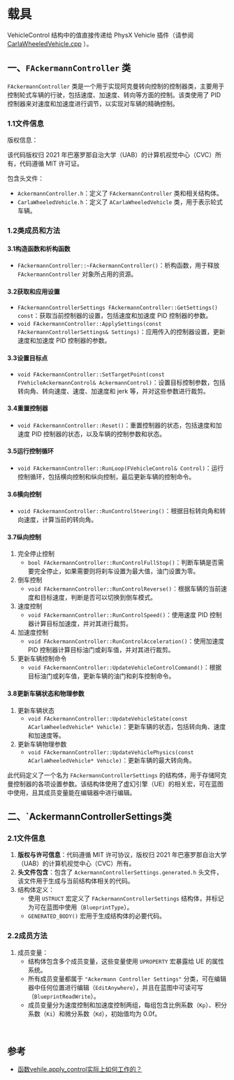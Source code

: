 # 载具

VehicleControl 结构中的值直接传递给 PhysX Vehicle 插件（请参阅 [CarlaWheeledVehicle.cpp](https://github.com/carla-simulator/carla/blob/422d0de1c4ba34238d960a5405ab227044199e13/Unreal/CarlaUE4/Plugins/Carla/Source/Carla/Vehicle/CarlaWheeledVehicle.cpp#L78-L102) ）。



## 一、`FAckermannController` 类

`FAckermannController` 类是一个用于实现阿克曼转向控制的控制器类，主要用于控制轮式车辆的行驶，包括速度、加速度、转向等方面的控制。该类使用了 PID 控制器来对速度和加速度进行调节，以实现对车辆的精确控制。

### 1.1文件信息

版权信息：

该代码版权归 2021 年巴塞罗那自治大学（UAB）的计算机视觉中心（CVC）所有，代码遵循 MIT 许可证。

包含头文件：

- `AckermannController.h`：定义了 `FAckermannController` 类和相关结构体。
- `CarlaWheeledVehicle.h`：定义了 `ACarlaWheeledVehicle` 类，用于表示轮式车辆。

### 1.2类成员和方法

#### 3.1构造函数和析构函数

- `FAckermannController::~FAckermannController()`：析构函数，用于释放 `FAckermannController` 对象所占用的资源。

#### 3.2获取和应用设置

- `FAckermannControllerSettings FAckermannController::GetSettings() const`：获取当前控制器的设置，包括速度和加速度 PID 控制器的参数。
- `void FAckermannController::ApplySettings(const FAckermannControllerSettings& Settings)`：应用传入的控制器设置，更新速度和加速度 PID 控制器的参数。

#### 3.3设置目标点

- `void FAckermannController::SetTargetPoint(const FVehicleAckermannControl& AckermannControl)`：设置目标控制参数，包括转向角、转向速度、速度、加速度和 jerk 等，并对这些参数进行裁剪。

#### 3.4重置控制器

- `void FAckermannController::Reset()`：重置控制器的状态，包括速度和加速度 PID 控制器的状态，以及车辆的控制参数和状态。

#### 3.5运行控制循环

- `void FAckermannController::RunLoop(FVehicleControl& Control)`：运行控制循环，包括横向控制和纵向控制，最后更新车辆的控制命令。

#### 3.6横向控制

- `void FAckermannController::RunControlSteering()`：根据目标转向角和转向速度，计算当前的转向角。

#### 3.7纵向控制

1. 完全停止控制
   - `bool FAckermannController::RunControlFullStop()`：判断车辆是否需要完全停止，如果需要则将刹车设置为最大值，油门设置为零。
2. 倒车控制
   - `void FAckermannController::RunControlReverse()`：根据车辆的当前速度和目标速度，判断是否可以切换到倒车模式。
3. 速度控制
   - `void FAckermannController::RunControlSpeed()`：使用速度 PID 控制器计算目标加速度，并对其进行裁剪。
4. 加速度控制
   - `void FAckermannController::RunControlAcceleration()`：使用加速度 PID 控制器计算目标油门或刹车值，并对其进行裁剪。
5. 更新车辆控制命令
   - `void FAckermannController::UpdateVehicleControlCommand()`：根据目标油门或刹车值，更新车辆的油门和刹车控制命令。

#### 3.8更新车辆状态和物理参数

1. 更新车辆状态
   - `void FAckermannController::UpdateVehicleState(const ACarlaWheeledVehicle* Vehicle)`：更新车辆的状态，包括转向角、速度和加速度等。
2. 更新车辆物理参数
   - `void FAckermannController::UpdateVehiclePhysics(const ACarlaWheeledVehicle* Vehicle)`：更新车辆的最大转向角。

此代码定义了一个名为 `FAckermannControllerSettings` 的结构体，用于存储阿克曼控制器的各项设置参数。该结构体使用了虚幻引擎（UE）的相关宏，可在蓝图中使用，且其成员变量能在编辑器中进行编辑。

## 二、`AckermannControllerSettings类

### 2.1文件信息

1. **版权与许可信息**：代码遵循 MIT 许可协议，版权归 2021 年巴塞罗那自治大学（UAB）的计算机视觉中心（CVC）所有。
2. **头文件包含**：包含了 `AckermannControllerSettings.generated.h` 头文件，该文件用于生成与当前结构体相关的代码。
3. 结构体定义：
   - 使用 `USTRUCT` 宏定义了 `FAckermannControllerSettings` 结构体，并标记为可在蓝图中使用（`BlueprintType`）。
   - `GENERATED_BODY()` 宏用于生成结构体的必要代码。

### 2.2成员方法

1. 成员变量：
   - 结构体包含多个成员变量，这些变量使用 `UPROPERTY` 宏暴露给 UE 的属性系统。
   - 所有成员变量都属于 `"Ackermann Controller Settings"` 分类，可在编辑器中任何位置进行编辑（`EditAnywhere`），并且在蓝图中可读可写（`BlueprintReadWrite`）。
   - 成员变量分为速度控制和加速度控制两组，每组包含比例系数（`Kp`）、积分系数（`Ki`）和微分系数（`Kd`），初始值均为 0.0f。

​	

## 参考

* [函数vehile.apply_control实际上如何工作的？](https://github.com/carla-simulator/carla/issues/1427)
